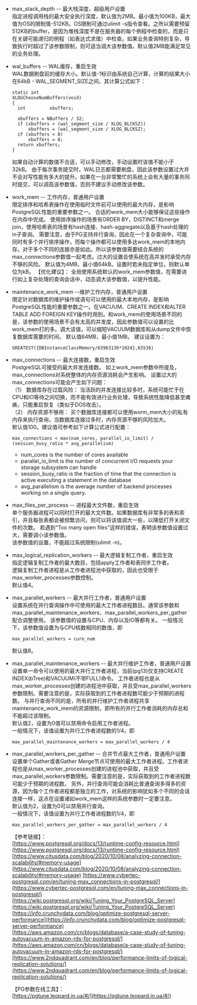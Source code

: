 * max_stack_depth  -- 最大栈深度，超级用户设置  
  指定进程调用栈的最大安全执行深度，默认值为2MB。最小值为100KB，最大值为OS的限制值-512KB。OS限制可通过ulimit -s指令查看。之所以需要预留512KB的buffer，是因为堆栈深度不是在服务器的每个例程中检查的，而是只在关键可能递归的例程（如表达式求值）中检查。如果业务查询特别复杂，导致执行时超过了该参数限制，则可适当调大该参数值。默认值2MB能满足常见的业务处理。

* wal_buffers  -- WAL缓存，重启生效  
  WAL数据刷盘前的缓存大小。默认值-1标识由系统自己计算，计算的结果大小在64kB - WAL_SEGMENT_SIZE之间，其计算公式如下：  
  ```
  static int
  XLOGChooseNumBuffers(void)
  {
  	int			xbuffers;
  
  	xbuffers = NBuffers / 32;
  	if (xbuffers > (wal_segment_size / XLOG_BLCKSZ))
  		xbuffers = (wal_segment_size / XLOG_BLCKSZ);
  	if (xbuffers < 8)
  		xbuffers = 8;
  	return xbuffers;
  }
  ```
  如果自动计算的数值不合适，可以手动修改，手动设置时该值不能小于32kB。
  由于每次事务提交时，WAL日志都需要刷盘，因此该参数设置过大并不会对写性能有多大的提升。如果在一台非常繁忙的系统上会有大量的事务同时提交，可以调高该参数值，否则不建议手动修改该参数。

* work_mem  -- 工作内存，普通用户设置  
  限定排序和哈希表操作在使用临时文件前可以使用的最大内存，是影响PostgreSQL性能的重要参数之一。 合适的work_mem大小能够保证这些操作在内存中完成。 使用排序操作的场景有ORDER BY，DISTINCT和merge join，使用哈希表的场景有hash连接、hash-aggregate以及基于hash处理的in子查询。
  需要注意，由于PG支持并行查询，因此在一个复杂查询中，可能同时有多个并行排序操作，而每个操作都可以使用多达work_mem的本地内存。对于多个不同的连接亦是如此。所以该参数值需要结合系统的max_connections参数值一起考虑。过大的设置会使系统在高并发时承受内存不够的风险。
  默认值为4MB，最小值64kB。设置时若未指定单位，则默认单位为kB。
  【优化建议】：
  全局使用系统默认的work_mem参数值，在需要进行如上复杂处理的查询会话中，动态调大该参数值，以提升性能。  

* maintenance_work_mem  --维护工作内存，普通用户设置    
  限定针对数据库的维护操作或语句可以使用的最大本地内存，是影响PostgreSQL性能的重要参数之一。在VACUUM、CREATE INDEX和ALTER TABLE ADD FOREIGN KEY操作时用到。和work_mem的使用场景不同的是，该参数的使用场景不会有太高的并发度，因此参数值可以设置的比work_mem打的多。调大该值，可以缩短VACUUM数据库和从dump文件中恢复数据库需要的时间。
  默认值64MB，最小值1MB。 建议设置为：  
  ```
  GREATEST({DBInstanceClassMemory/63963136*1024},65536)
  ```

* max_connections  -- 最大连接数，重启生效  
  PostgreSQL可接受的最大并发连接数。 如上work_mem参数中所提及，max_connections对系统整体的内存资源消耗会产生影响。 设置过大的max_connections可能会产生如下问题：  
  （1） 数据库存在过载风险：  当活跃的并发连接比较多时，系统可能忙于在CPU和IO等待之间切换，而不能有效进行业务处理，导致系统性能降低甚至瘫痪，只能重启恢复（类似于DOS攻击）。   
  （2） 内存资源不够用： 买个数据库连接都可以使用worm_mem大小的私有内存来执行查询，当数据库连接过多时，内存资源不够的风险加大。  
  默认值100。建议值可参考如下计算公式进行配置：  
  ```
  max_connections < max(num_cores, parallel_io_limit) / (session_busy_ratio * avg_parallelism)
  ```
	* num_cores is the number of cores available  
	* parallel_io_limit is the number of concurrent I/O requests your storage subsystem can handle  
	* session_busy_ratio is the fraction of time that the connection is active executing a statement in the database  
	* avg_parallelism is the average number of backend processes working on a single query.  
 
* max_files_per_process -- 进程最大文件数，重启生效  
  单个服务器进程可以同时打开的最大文件数。如果数据库有非常多的表和索引，并且每张表都会被频繁访问，则可以将该值调大一些，以降低打开关闭文件的次数。
  若遇到“Too many open files”这样的错误，表明该参数值设置过大，需要调小该参数值。  
  该参数值的设置，不能超过系统限制(ulimit -n)。

* max_logical_replication_workers  -- 最大逻辑复制工作者，重启生效  
  指定逻辑复制工作者的最大数目，包括apply工作者和表同步工作者。  
  逻辑复制工作者进程是从工作者进程池中获取的，因此也受限于max_worker_processes参数控制。  
  默认值4。  

* max_parallel_workers  -- 最大并行工作者，普通用户设置  
  设置系统在并行查询操作中可使用的最大工作者进程数目。通常该参数和max_parallel_maintenance_workers、max_parallel_workers_per_gather配合调整使用。
  该参数值的设置与CPU、内存以及IO等都有关。 一般情况下，该参数值设置为与CPU核数相同的数值，即
  ```
  max_parallel_workers = cure_num
  ```
  默认值8。

* max_parallel_maintenance_workers  -- 最大并行维护工作者，普通用户设置  
  设置单一命令可以使用的最大并行工作者进程，当前(pg13)仅支持CREATE INDEX(bTree)和VACUUM(不带FULL)命令。 工作者进程也是从max_worker_processes创建的进程池中获取，并且受max_parallel_workers参数限制。需要注意的是，实际获取到的工作者进程数可能少于预期的进程数。
  与并行查询不同的是，所有的并行维护工作者进程共享maintenance_work_mem的资源限制，即所有的并行工作者消耗的内存总和不能超过该限制。  
  默认值2，设置为0值可以禁用命令启用工作者进程。  
  一般情况下，该值设置为并行工作者进程数的1/4，即  
  ```
  max_parallel_maintenance_workers = max_parallel_workers / 4 
  ```

* max_parallel_workers_per_gather -- 合并节点最大工作者，普通用户设置  
  设置单个Gather或者Gather Merge节点可使用的最大工作者进程。工作者进程也是从max_worker_processes创建的进程池中获取，并且受max_parallel_workers参数限制。需要注意的是，实际获取到的工作者进程数可能少于预期的进程数。
  另外，并行查询可能会消耗比普通查询多得多的资源，因为每个工作者进程都是独立的工作，对系统的影响犹如多个不同的会话连接一样，这点在设置诸如work_mem这样的系统参数时一定要注意。  
  默认值为2，设置为0可以禁用并行查询。  
  一般情况下，该值设置为并行工作者进程数的1/4，即  
  ```
  max_parallel_workers_per_gather = max_parallel_workers / 4 
  ```

  【参考链接】：  
  [https://www.postgresql.org/docs/13/runtime-config-resource.html](https://www.postgresql.org/docs/13/runtime-config-resource.html)  
  [https://www.citusdata.com/blog/2020/10/08/analyzing-connection-scalability/#memory-usage](https://www.citusdata.com/blog/2020/10/08/analyzing-connection-scalability/#memory-usage)
  [https://www.cybertec-postgresql.com/en/tuning-max_connections-in-postgresql/](https://www.cybertec-postgresql.com/en/tuning-max_connections-in-postgresql/)
  [https://wiki.postgresql.org/wiki/Tuning_Your_PostgreSQL_Server](https://wiki.postgresql.org/wiki/Tuning_Your_PostgreSQL_Server)  
  [https://info.crunchydata.com/blog/optimize-postgresql-server-performance](https://info.crunchydata.com/blog/optimize-postgresql-server-performance)  
  [https://aws.amazon.com/cn/blogs/database/a-case-study-of-tuning-autovacuum-in-amazon-rds-for-postgresql/](https://aws.amazon.com/cn/blogs/database/a-case-study-of-tuning-autovacuum-in-amazon-rds-for-postgresql/)  
  [https://www.2ndquadrant.com/en/blog/performance-limits-of-logical-replication-solutions/](https://www.2ndquadrant.com/en/blog/performance-limits-of-logical-replication-solutions/)  
  
  【PG参数在线工具】：  
  [https://pgtune.leopard.in.ua/#/](https://pgtune.leopard.in.ua/#/)



  
  
